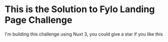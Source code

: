 # This is the Solution to Fylo Landing Page Challenge

I'm building this challenge using Nuxt 3, you could give a star if you like this
